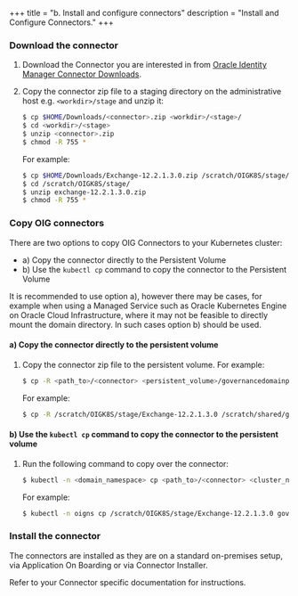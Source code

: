+++
title = "b. Install and configure connectors"
description = "Install and Configure Connectors."
+++

### Download the connector

1. Download the Connector you are interested in from [Oracle Identity Manager Connector Downloads](https://www.oracle.com/middleware/technologies/identity-management/oim-connectors-downloads.html).

1. Copy the connector zip file to a staging directory on the administrative host e.g. `<workdir>/stage` and unzip it:

   ```bash
   $ cp $HOME/Downloads/<connector>.zip <workdir>/<stage>/
   $ cd <workdir>/<stage>
   $ unzip <connector>.zip
   $ chmod -R 755 *
   ```
   
   For example:
   
   ```bash
   $ cp $HOME/Downloads/Exchange-12.2.1.3.0.zip /scratch/OIGK8S/stage/
   $ cd /scratch/OIGK8S/stage/
   $ unzip exchange-12.2.1.3.0.zip
   $ chmod -R 755 *
   ```
    
   
### Copy OIG connectors

There are two options to copy OIG Connectors to your Kubernetes cluster:

   * a) Copy the connector directly to the Persistent Volume
   * b) Use the `kubectl cp` command to copy the connector to the Persistent Volume
 
It is recommended to use option a), however there may be cases, for example when using a Managed Service such as Oracle Kubernetes Engine on Oracle Cloud Infrastructure, where it may not be feasible to directly mount the domain directory. In such cases option b) should be used.


#### a) Copy the connector directly to the persistent volume

 
1. Copy the connector zip file to the persistent volume. For example:

   ```bash
   $ cp -R <path_to>/<connector> <persistent_volume>/governancedomainpv/ConnectorDefaultDirectory/
   ```
   
   For example:
   
   ```bash
   $ cp -R /scratch/OIGK8S/stage/Exchange-12.2.1.3.0 /scratch/shared/governancedomainpv/ConnectorDefaultDirectory/
   ```
   

#### b) Use the `kubectl cp` command to copy the connector to the persistent volume
   
1. Run the following command to copy over the connector:

   ```bash
   $ kubectl -n <domain_namespace> cp <path_to>/<connector> <cluster_name>:/u01/oracle/idm/server/ConnectorDefaultDirectory/
   ```

   For example:

   ```bash
   $ kubectl -n oigns cp /scratch/OIGK8S/stage/Exchange-12.2.1.3.0 governancedomain-oim-server1:/u01/oracle/idm/server/ConnectorDefaultDirectory/
   ```

### Install the connector

The connectors are installed as they are on a standard on-premises setup, via Application On Boarding or via Connector Installer.

Refer to your Connector specific documentation for instructions.
